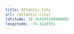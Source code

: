 ```yaml
---
title: Atlantic City
url: /atlantic-city/
latitude: 39.364285200000005
longitude: -74.4229351
---
```


